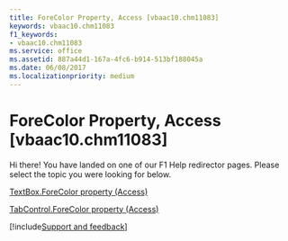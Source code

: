 ```yaml
---
title: ForeColor Property, Access [vbaac10.chm11083]
keywords: vbaac10.chm11083
f1_keywords:
- vbaac10.chm11083
ms.service: office
ms.assetid: 887a44d1-167a-4fc6-b914-513bf188045a
ms.date: 06/08/2017
ms.localizationpriority: medium
---
```



# ForeColor Property, Access [vbaac10.chm11083]

Hi there! You have landed on one of our F1 Help redirector pages. Please select the topic you were looking for below.

[TextBox.ForeColor property (Access)](https://msdn.microsoft.com/library/125bc04a-b747-6397-33ff-31de47004633%28Office.15%29.aspx)

[TabControl.ForeColor property (Access)](https://msdn.microsoft.com/library/8b690a5f-ce7d-7b9c-09b7-90cbe3b2be81%28Office.15%29.aspx)

[!include[Support and feedback](~/includes/feedback-boilerplate.md)]